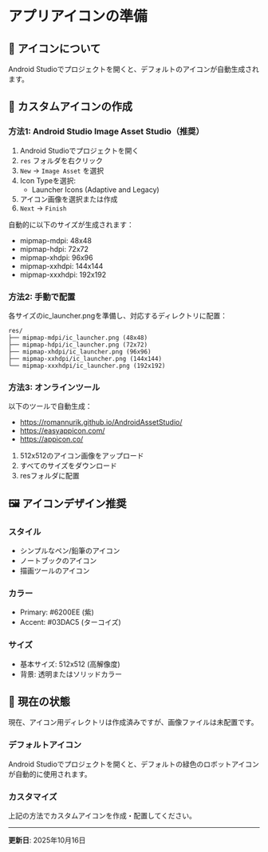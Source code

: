 # アプリアイコンの準備

## 📱 アイコンについて

Android Studioでプロジェクトを開くと、デフォルトのアイコンが自動生成されます。

## 🎨 カスタムアイコンの作成

### 方法1: Android Studio Image Asset Studio（推奨）

1. Android Studioでプロジェクトを開く
2. `res` フォルダを右クリック
3. `New` → `Image Asset` を選択
4. Icon Typeを選択:
   - Launcher Icons (Adaptive and Legacy)
5. アイコン画像を選択または作成
6. `Next` → `Finish`

自動的に以下のサイズが生成されます：
- mipmap-mdpi: 48x48
- mipmap-hdpi: 72x72
- mipmap-xhdpi: 96x96
- mipmap-xxhdpi: 144x144
- mipmap-xxxhdpi: 192x192

### 方法2: 手動で配置

各サイズのic_launcher.pngを準備し、対応するディレクトリに配置：

```
res/
├── mipmap-mdpi/ic_launcher.png (48x48)
├── mipmap-hdpi/ic_launcher.png (72x72)
├── mipmap-xhdpi/ic_launcher.png (96x96)
├── mipmap-xxhdpi/ic_launcher.png (144x144)
└── mipmap-xxxhdpi/ic_launcher.png (192x192)
```

### 方法3: オンラインツール

以下のツールで自動生成：
- https://romannurik.github.io/AndroidAssetStudio/
- https://easyappicon.com/
- https://appicon.co/

1. 512x512のアイコン画像をアップロード
2. すべてのサイズをダウンロード
3. resフォルダに配置

## 🖼️ アイコンデザイン推奨

### スタイル
- シンプルなペン/鉛筆のアイコン
- ノートブックのアイコン
- 描画ツールのアイコン

### カラー
- Primary: #6200EE (紫)
- Accent: #03DAC5 (ターコイズ)

### サイズ
- 基本サイズ: 512x512 (高解像度)
- 背景: 透明またはソリッドカラー

## 📝 現在の状態

現在、アイコン用ディレクトリは作成済みですが、画像ファイルは未配置です。

### デフォルトアイコン

Android Studioでプロジェクトを開くと、デフォルトの緑色のロボットアイコンが自動的に使用されます。

### カスタマイズ

上記の方法でカスタムアイコンを作成・配置してください。

---

**更新日**: 2025年10月16日

